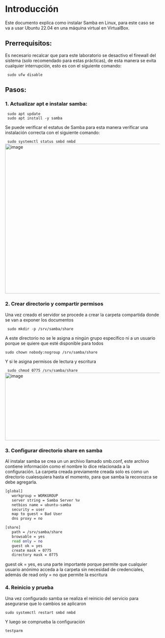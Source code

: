# Introducción
<p> Este documento explica como instalar Samba en Linux, para este caso se va a usar Ubuntu 22.04 en una máquina virtual en VirtualBox.</p>

## Prerrequisitos:
<p> Es necesario recalcar que para este laboratorio se desactivo el firewall del sistema (solo recomendado para estas prácticas), de esta manera se evita cualquier interrupción, esto es
  con el siguiente comando: </p>
<code> sudo ufw disable</code>

## Pasos:
<h3> 1. Actualizar apt e instalar samba: </h3>
<code> sudo apt update </code> <br>
<code> sudo apt install -y samba </code>
<p> Se puede verificar el estatus de Samba para esta manera verificar una instalación correcta con el siguiente comando: </p>
<code> sudo systemctl status smbd nmbd </code>  

<img width="802" height="487" alt="image" src="https://github.com/user-attachments/assets/5085ae55-2be0-48a0-b398-835c83e750b4" />

<h3> 2. Crear directorio y compartir permisos </h3>
<p> Una vez creado el servidor se procede a crear la carpeta compartida donde se van a exponer los documentos </p>
<code> sudo mkdir -p /srv/samba/share </code>
<p> A este directorio no se le asigna a ningún grupo específico ni a un usuario porque se quiere que esté disponible para todos </p>
<code>sudo chown nobody:nogroup /srv/samba/share</code>
<p> Y si le asigna permisos de lectura y escritura </p>
<code> sudo chmod 0775 /srv/samba/share </code> <br>

<img width="628" height="220" alt="image" src="https://github.com/user-attachments/assets/6c7eefaf-a042-4a13-923c-1cb899c35876" />

<h3> 3. Configurar directorio share en samba </h3>
<p> Al instalar samba se crea un un archivo llamado smb.conf, este archivo contiene información como el nombre lo dice relacionada a la configuración.
La carpeta creada previamente creada solo es como un directorio cualesquiera hasta el momento, para que samba la reconozca se debe agregarla. </p>

``` bash
[global]
   workgroup = WORKGROUP
   server string = Samba Server %v
   netbios name = ubuntu-samba
   security = user
   map to guest = Bad User
   dns proxy = no

[share]
   path = /srv/samba/share
   browsable = yes
   read only = no
   guest ok = yes
   create mask = 0775
   directory mask = 0775
```
<p> guest ok = yes, es una parte importante porque permite que cualquier usuario anónimo acceda a la carpeta sin necesidad de credenciales, además de read only = no que permite la escritura</p>

<h3> 4. Reinicio y prueba</h3>
<p> Una vez configurado samba se realiza el reinicio del servicio para asegurarse que lo cambios se aplicaron </p>
<code>sudo systemctl restart smbd nmbd</code>
<p> Y luego se comprueba la configuración</p>
<code>testparm</code>
